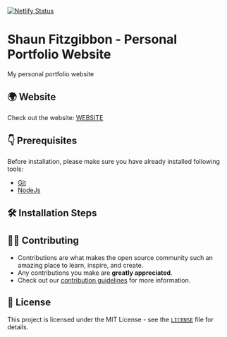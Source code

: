 [![Netlify Status](https://api.netlify.com/api/v1/badges/485e35ed-23f9-4f33-92fb-557e90898e54/deploy-status)](https://app.netlify.com/sites/shauns-portfolio/deploys)

# Shaun Fitzgibbon - Personal Portfolio Website

My personal portfolio website

## 🌍 Website

Check out the website: [WEBSITE](https://shaunfitzgibbon.dev/)

## 👇 Prerequisites

Before installation, please make sure you have already installed following tools:

- [Git](https://git-scm.com/downloads)
- [NodeJs](https://nodejs.org/en/download/)

## 🛠️ Installation Steps

## 👨‍💻 Contributing

- Contributions are what makes the open source community such an amazing place to learn, inspire, and create.
- Any contributions you make are **greatly appreciated**.
- Check out our [contribution guidelines](https://github.com/Sfitzg/portfolio-website/blob/main/CONTRIBUTING.md) for more information.

## 📝 License

This project is licensed under the MIT License - see the [`LICENSE`](https://github.com/Sfitzg/portfolio-website/blob/doc/main/LICENSE.md) file for details.
